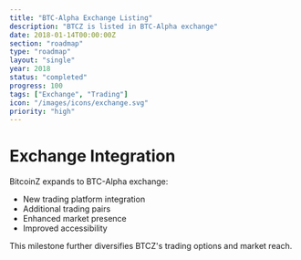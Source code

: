 ```yaml
---
title: "BTC-Alpha Exchange Listing"
description: "BTCZ is listed in BTC-Alpha exchange"
date: 2018-01-14T00:00:00Z
section: "roadmap"
type: "roadmap"
layout: "single"
year: 2018
status: "completed"
progress: 100
tags: ["Exchange", "Trading"]
icon: "/images/icons/exchange.svg"
priority: "high"
---
```


# Exchange Integration

BitcoinZ expands to BTC-Alpha exchange:
- New trading platform integration
- Additional trading pairs
- Enhanced market presence
- Improved accessibility

This milestone further diversifies BTCZ's trading options and market reach.
